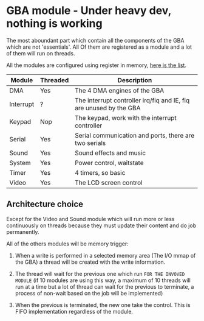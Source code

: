 # GBA module - Under heavy dev, nothing is working

The most aboundant part which contain all the components of the GBA which are not 'essentials'. All Of them are registered as a module and a lot of them will run on threads.

All the modules are configured using register in memory, [here is the list](https://problemkaputt.de/gbatek.htm#gbaiomap).

 Module    | Threaded | Description
-----------|----------|---------------------------
DMA        | Yes      | The 4 DMA engines of the GBA
Interrupt  | ?        | The interrupt controller irq/fiq and IE, fiq are unused by the GBA
Keypad     | Nop      | The keypad, work with the interrupt controller
Serial     | Yes      | Serial communication and ports, there are two serials
Sound      | Yes      | Sound effects and music
System     | Yes      | Power control, waitstate
Timer      | Yes      | 4 timers, so basic
Video      | Yes      | The LCD screen control

## Architecture choice

Except for the Video and Sound module which will run more or less continuously on threads because they must update their content and do job permanently.

All of the others modules will be memory trigger:
  1. When a write is performed in a selected memory area (The I/O mmap of the GBA) a thread will be created with the write information.

  2. The thread will wait for the previous one which run `FOR THE INVOVED MODULE` (if 10 modules are using this way, a maximum of 10 threads will run at 
  a time but a lot of thread can wait for the previous to terminate, a process of non-wait based on the job will be implemented)

  3. When the previous is terminated, the new one take the control. This is FIFO implementation regardless of the module.